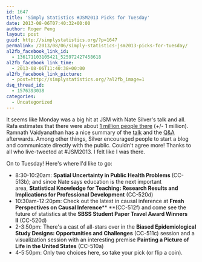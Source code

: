 ```yaml
---
id: 1647
title: 'Simply Statistics #JSM2013 Picks for Tuesday'
date: 2013-08-06T07:40:32+00:00
author: Roger Peng
layout: post
guid: http://simplystatistics.org/?p=1647
permalink: /2013/08/06/simply-statistics-jsm2013-picks-for-tuesday/
al2fb_facebook_link_id:
  - 136171103105421_525972427458618
al2fb_facebook_link_time:
  - 2013-08-06T11:40:38+00:00
al2fb_facebook_link_picture:
  - post=http://simplystatistics.org/?al2fb_image=1
dsq_thread_id:
  - 1576393038
categories:
  - Uncategorized
---
```

It seems like Monday was a big hit at JSM with Nate Silver's talk and all. Rafa estimates that there were about [1 million people there](https://twitter.com/rafalab/status/364480835577073664) (+/- 1 million). Ramnath Vaidyanathan has a nice summary of the [talk](http://storify.com/ramnathv/jsm-2013?utm_campaign=&utm_source=t.co&utm_content=storify-pingback&awesm=sfy.co_hPE1&utm_medium=sfy.co-twitter) and the [Q&A](https://gist.github.com/ramnathv/975b7d5df642c3804fc5) afterwards. Among other things, Silver encouraged people to start a blog and communicate directly with the public. Couldn't agree more! Thanks to all who live-tweeted at #JSM2013. I felt like I was there.

On to Tuesday! Here's where I'd like to go:

  * <span style="line-height: 16px;">8:30-10:20am: <b>Spatial Uncertainty in Public Health Problems </b>(CC-513b); and since Nate says education is the next important area, <b>Statistical Knowledge for Teaching: Research Results and Implications for Professional Development</b> (CC-520d)</span>
  * 10:30am-12:20pm: Check out the latest in causal inference at **Fresh Perspectives on Causal Inference**** **(CC-512f) and come see the future of statistics at the ****SBSS Student Paper Travel Award Winners II**** (CC-520d)
  * 2-3:50pm: There's a cast of all-stars over in the **Biased Epidemiological Study Designs: Opportunities and Challenges** (CC-511c) session and a visualization session with an interesting premise **Painting a Picture of Life in the United States** (CC-510a)
  * 4-5:50pm: Only two choices here, so take your pick (or flip a coin).